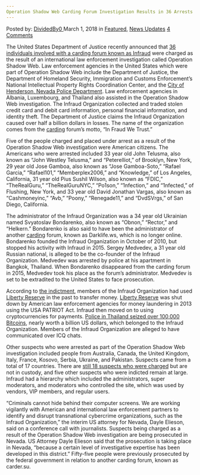 ```yaml
---
Operation Shadow Web Carding Forum Investigation Results in 36 Arrests
---
```

<article class="post-listing post-24913 post type-post status-publish format-standard has-post-thumbnail hentry category-deepdot-news category-news-updates tag-6322 tag-arrests tag-carding tag-forum tag-investigation tag-operation tag-results tag-shadow tag-web">
<div class="post-inner">
<span>Posted by: <a href="https://www.deepdotweb.com/author/dividedby0/" title="">DividedBy0 </a></span>
<span>March 1, 2018</span>
<span>in <a href="https://www.deepdotweb.com/category/deepdot-news/" rel="category tag">Featured</a>, <a href="https://www.deepdotweb.com/category/news-updates/" rel="category tag">News Updates</a></span>
<span><a href="https://www.deepdotweb.com/2018/03/01/operation-shadow-web-carding-forum-investigation-results-36-arrests/#comments">4 Comments</a></span>
</p>
<div class="clear"></div>
<div class="entry">
<p>The United States Department of Justice recently announced that <a href="https://www.bleepingcomputer.com/news/security/world-police-take-down-infraud-carding-operation/">36 individuals involved with a carding forum known as Infraud</a> were charged as the result of an international law enforcement investigation called Operation Shadow Web. Law enforcement agencies in the United States which were part of Operation Shadow Web include the Department of Justice, the Department of Homeland Security, Immigration and Customs Enforcement’s National Intellectual Property Rights Coordination Center, and the <a href="https://www.reviewjournal.com/crime/courts/henderson-based-investigation-cracks-global-cybercrime-ring/">City of Henderson, Nevada Police Department</a>. Law enforcement agencies in Albania, Luxembourg, and Thailand also assisted in the Operation Shadow Web investigation. The Infraud Organization collected and traded stolen credit card and debit card information, personal financial information, and identity theft. The Department of Justice claims the Infraud Organization caused over half a billion dollars in losses. The name of the organization comes from the <a href="https://www.deepdotweb.com/2015/08/17/cybercrime-the-study-of-carding/">carding</a> forum’s motto, “In Fraud We Trust.”</p>
<p>Five of the people charged and placed under arrest as a result of the Operation Shadow Web investigation were American citizens. The Americans who were arrested included 33 year old John Telusma, also known as “John Westley Telusma,” and “Peterelliot,” of Brooklyn, New York, 29 year old Jose Gamboa, also known as “Jose Gamboa-Soto,” “Rafael Garcia,” “Rafael101,” “Memberplex2006,” and “Knowledge,” of Los Angeles, California, 31 year old Pius Sushil Wilson, also known as “FDIC,” “TheRealGuru,” “TheRealGuruNYC,” “Po1son,” “1nfection,” and “1nfected,” of Flushing, New York, and 33 year old David Jonathan Vargas, also known as “Cashmoneyinc,” “Avb,” “Poony,” “Renegade11,” and “DvdSVrgs,” of San Diego, California.</p>
<p>The administrator of the Infraud Organization was a 34 year old Ukrainian named Svyatoslav Bondarenko, also known as “Obnon,” “Rector,” and “Helkern.” Bondarenko is also said to have been the administrator of another <a href="https://www.deepdotweb.com/tag/carding/">carding</a> forum, known as Darklife.ws, which is no longer online. Bondarenko founded the Infraud Organization in October of 2010, but stopped his activity with Infraud in 2015. Sergey Medvedev, a 31 year old Russian national, is alleged to be the co-founder of the Infraud Organization. Medvedev was arrested by police at his apartment in Bangkok, Thailand. When Bondarenko disappeared from the carding forum in 2015, Medvedev took his place as the forum’s administrator. Medvedev is set to be extradited to the United States to face prosecution.</p>
<p>According to <a href="https://www.documentcloud.org/documents/4368898-Infraud-Superseding-Indictment.html">the indictment</a>, members of the Infraud Organization had used <a href="https://www.deepdotweb.com/2016/02/06/founder-of-liberty-reserve-pleads-guilty/">Liberty Reserve</a> in the past to transfer money. <a href="https://www.deepdotweb.com/2016/05/22/liberty-reserve-founder-sentenced-20-years-prison/">Liberty Reserve</a> was shut down by American law enforcement agencies for money laundering in 2013 using the USA PATRIOT Act. Infraud then moved on to using cryptocurrencies for payments. <a href="https://bitcoinist.com/infraud-kingpin-arrested-100000-bitcoins-seized-thai-police/">Police in Thailand seized over 100,000 Bitcoins</a>, nearly worth a billion US dollars, which belonged to the Infraud Organization. Members of the Infraud Organization are alleged to have communicated over ICQ chats.</p>
<p>Other suspects who were arrested as part of the Operation Shadow Web investigation included people from Australia, Canada, the United Kingdom, Italy, France, Kosovo, Serbia, Ukraine, and Pakistan. Suspects came from a total of 17 countries. There are <a href="https://www.cnet.com/news/justice-department-shuts-down-massive-cybercrime-network/">still 18 suspects who were charged</a> but are not in custody, and five other suspects who were indicted remain at large. Infraud had a hierarchy which included the administrators, super moderators, and moderators who controlled the site, which was used by vendors, VIP members, and regular users.</p>
<p>“Criminals cannot hide behind their computer screens. We are working vigilantly with American and international law enforcement partners to identify and disrupt transnational cybercrime organizations, such as the Infraud Organization,” the interim US attorney for Nevada, Dayle Elieson, said on a conference call with journalists. Suspects being charged as a result of the Operation Shadow Web investigation are being prosecuted in Nevada. US Attorney Dayle Elieson said that the prosecution is taking place in Nevada, “because a certain level of investigative expertise has been developed in this district.” Fifty-five people were previously prosecuted by the federal government in relation to another carding forum, known as carder.su.</p>
</div>
<span style="display:none"><a href="https://www.deepdotweb.com/tag/36/" rel="tag">36</a> <a href="https://www.deepdotweb.com/tag/arrests/" rel="tag">arrests</a> <a href="https://www.deepdotweb.com/tag/carding/" rel="tag">carding</a> <a href="https://www.deepdotweb.com/tag/forum/" rel="tag">forum</a> <a href="https://www.deepdotweb.com/tag/investigation/" rel="tag">investigation</a> <a href="https://www.deepdotweb.com/tag/operation/" rel="tag">operation</a> <a href="https://www.deepdotweb.com/tag/results/" rel="tag">results</a> <a href="https://www.deepdotweb.com/tag/shadow/" rel="tag">shadow</a> <a href="https://www.deepdotweb.com/tag/web/" rel="tag">web</a></span> <span style="display:none" class="updated">2018-03-01</span>
<div style="display:none" class="vcard author" itemprop="author" itemscope itemtype="http://schema.org/Person"><strong class="fn" itemprop="name"><a href="https://www.deepdotweb.com/author/dividedby0/" title="Posts by DividedBy0" rel="author">DividedBy0</a></strong></div>
</div>
</article>


